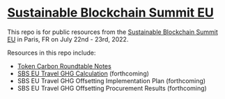 # [Sustainable Blockchain Summit EU](https://sbs.tech/)
This repo is for public resources from the [Sustainable Blockchain Summit EU](https://sbs.tech/) in Paris, FR on July 22nd - 23rd, 2022.

Resources in this repo include:

- [Token Carbon Roundtable Notes](https://github.com/protocol/SBS_EU/blob/main/SBS_EU_Token_Carbon_Roundtable_Notes.pdf)
- [SBS EU Travel GHG Calculation](https://github.com/protocol/SBS_EU/blob/main/Travel_GHGs/Calculation_Overview.md) (forthcoming)
- SBS EU Travel GHG Offsetting Implementation Plan (forthcoming)
- SBS EU Travel GHG Offsetting Procurement Results (forthcoming)

